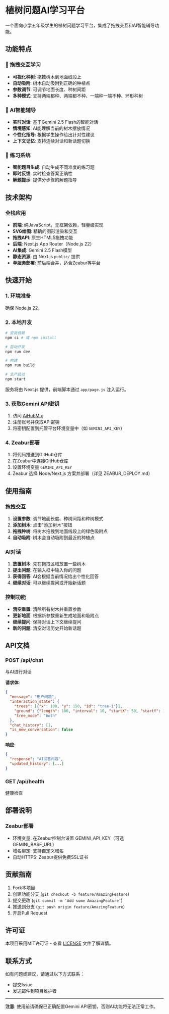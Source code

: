 # 植树问题AI学习平台

一个面向小学五年级学生的植树问题学习平台，集成了拖拽交互和AI智能辅导功能。

## 功能特点

### 🌳 拖拽交互学习
- **可视化种树**: 拖拽树木到地面线段上
- **自动吸附**: 树木自动吸附到正确的种植点
- **参数调节**: 可调节地面长度、种树间距
- **多种模式**: 支持两端都种、两端都不种、一端种一端不种、环形种树

### 🤖 AI智能辅导
- **实时对话**: 基于Gemini 2.5 Flash的智能对话
- **情境感知**: AI能理解当前的树木摆放情况
- **个性化指导**: 根据学生操作给出针对性建议
- **上下文记忆**: 支持连续对话和新话题切换

### 🎯 练习系统
- **智能题目生成**: 自动生成不同难度的练习题
- **即时反馈**: 实时检查答案正确性
- **解题提示**: 提供分步骤的解题指导

## 技术架构

### 全栈应用
- **前端**: 纯JavaScript，无框架依赖，轻量级实现
- **SVG绘图**: 精确的图形渲染和交互
- **拖拽API**: 原生HTML5拖拽功能
- **后端**: Next.js App Router（Node.js 22）
- **AI集成**: Gemini 2.5 Flash模型
- **静态资源**: 由 Next.js `public/` 提供
- **单服务部署**: 前后端合并，适合Zeabur等平台

## 快速开始

### 1. 环境准备

确保 Node.js 22。

### 2. 本地开发

```bash
# 安装依赖
npm ci # 或 npm install

# 启动开发
npm run dev

# 构建
npm run build

# 生产启动
npm start
```

服务将由 Next.js 提供，前端脚本通过 `app/page.js` 注入运行。

### 3. 获取Gemini API密钥

1. 访问 [AiHubMix](https://aihubmix.com)
2. 注册账号并获取API密钥
3. 将密钥配置到托管平台环境变量中（如 `GEMINI_API_KEY`）

### 4. Zeabur部署

1. 将代码推送到GitHub仓库
2. 在Zeabur中连接GitHub仓库
3. 设置环境变量 `GEMINI_API_KEY`
4. Zeabur 选择 Node/Next.js 方案并部署（详见 ZEABUR_DEPLOY.md）

## 使用指南

### 拖拽交互
1. **设置参数**: 调节地面长度、种树间距和种树模式
2. **添加树木**: 点击"添加树木"按钮
3. **拖拽种树**: 将树木拖拽到地面线段上的绿色吸附点
4. **自动吸附**: 树木会自动吸附到最近的种植点

### AI对话
1. **放置树木**: 先在拖拽区域放置一些树木
2. **提出问题**: 在输入框中输入你的问题
3. **获得回答**: AI会根据当前情况给出个性化回答
4. **继续对话**: 可以继续提问或开始新话题

### 控制功能
- **清空重置**: 清除所有树木并重置参数
- **更新地面**: 根据新参数重新生成地面和吸附点
- **继续提问**: 保持对话上下文继续提问
- **新的问题**: 清空对话历史开始新话题

## API文档

### POST /api/chat
与AI进行对话

**请求体**:
```json
{
  "message": "用户问题",
  "interaction_state": {
    "trees": [{"x": 100, "y": 150, "id": "tree-1"}],
    "ground": {"length": 100, "interval": 10, "startX": 50, "startY": 150, "endX": 550},
    "tree_mode": "both"
  },
  "chat_history": [],
  "is_new_conversation": false
}
```

**响应**:
```json
{
  "response": "AI回答内容",
  "updated_history": [...]
}
```

### GET /api/health
健康检查

## 部署说明

### Zeabur部署
- 环境变量: 在Zeabur控制台设置 GEMINI_API_KEY（可选 GEMINI_BASE_URL）
- 域名绑定: 支持自定义域名
- 自动HTTPS: Zeabur提供免费SSL证书

## 贡献指南

1. Fork本项目
2. 创建功能分支 (`git checkout -b feature/AmazingFeature`)
3. 提交更改 (`git commit -m 'Add some AmazingFeature'`)
4. 推送到分支 (`git push origin feature/AmazingFeature`)
5. 开启Pull Request

## 许可证

本项目采用MIT许可证 - 查看 [LICENSE](LICENSE) 文件了解详情。

## 联系方式

如有问题或建议，请通过以下方式联系：
- 提交Issue
- 发送邮件到项目维护者

---

**注意**: 使用前请确保已正确配置Gemini API密钥，否则AI功能将无法正常工作。
